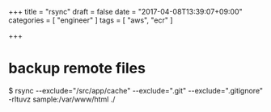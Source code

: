 +++
title = "rsync"
draft = false
date = "2017-04-08T13:39:07+09:00"
categories = [ "engineer" ]
tags = [ "aws", "ecr" ]

+++

# backup remote files

$ rsync --exclude="/src/app/cache" --exclude=".git" --exclude=".gitignore" -rltuvz sample:/var/www/html ./

